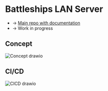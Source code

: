 # Battleships LAN Server
* -> [Main repo with documentation](https://github.com/melvinschenker/BattleshipsLAN)
* -> Work in progress
## Concept
![Concept drawio](https://github.com/user-attachments/assets/61f32890-cbd7-4144-9099-3301f10e4e05)
## CI/CD
![CICD drawio](https://github.com/user-attachments/assets/788b77d4-4008-4a31-b1f3-492df0c3905f)
